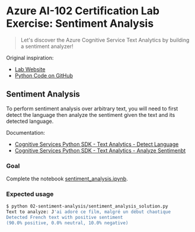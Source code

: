 # Azure AI-102 Certification Lab Exercise: Sentiment Analysis

> Let's discover the Azure Cognitive Service Text Analytics by building a sentiment analyzer!

Original inspiration:

- [Lab Website](https://microsoftlearning.github.io/AI-102-AIEngineer/Instructions/05-analyze-text.html)
- [Python Code on GitHub](https://github.com/MicrosoftLearning/AI-102-AIEngineer/tree/master/05-analyze-text/Python)

## Sentiment Analysis

To perform sentiment analysis over arbitrary text, you will need to first detect
the language then analyze the sentiment given the text and its detected language.

Documentation:

- [Cognitive Services Python SDK - Text Analytics - Detect Language](https://docs.microsoft.com/en-us/python/api/azure-ai-textanalytics/azure.ai.textanalytics.textanalyticsclient?view=azure-python#detect-language-documents----kwargs-)
- [Cognitive Services Python SDK - Text Analytics - Analyze Sentimenbt](https://docs.microsoft.com/en-us/python/api/azure-ai-textanalytics/azure.ai.textanalytics.textanalyticsclient?view=azure-python#analyze-sentiment-documents----kwargs-)

### Goal

Complete the notebook [sentiment_analysis.ipynb](sentiment_analysis.ipynb).

### Expected usage

```bash
$ python 02-sentiment-analysis/sentiment_analysis_solution.py
Text to analyze: J'ai adoré ce film, malgré un début chaotique
Detected French text with positive sentiment
(90.0% positive, 0.0% neutral, 10.0% negative)
```

